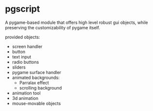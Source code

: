 # pgscript

A pygame-based module that offers high level robust gui objects, while preserving the customizability of pygame itself.

provided objects:

* screen handler
* button
* text input
* radio buttons
* sliders
* pygame surface handler
* animated backgrounds:
    * Parralax effect
    * scrolling background
* animation tool
* 3d animation
* mouse-movable objects
